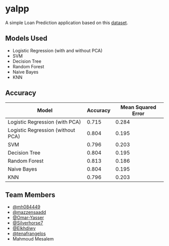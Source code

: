# yalpp

A simple Loan Prediction application based on this [dataset](https://www.kaggle.com/datasets/altruistdelhite04/loan-prediction-problem-dataset).

## Models Used
- Logistic Regression (with and without PCA)
- SVM
- Decision Tree
- Random Forest
- Naive Bayes
- KNN

## Accuracy

|**Model**|**Accuracy**|**Mean Squared Error**|
|--|--|--|
Logistic Regression (with PCA)|0.715|0.284|
Logistic Regression (without PCA)|0.804|0.195|
SVM|0.796|0.203|
Decision Tree|0.804|0.195
Random Forest|0.813|0.186|
Naive Bayes|0.804|0.195|
KNN|0.796|0.203|

 ## Team Members
- [@mh084449](https://github.com/mh084449) 
- [@mazzensaadd](https://github.com/mazzensaadd)  
- [@Omar-Yasser](https://github.com/Omar-Yasser)  
- [@Silverhorse7](https://github.com/Silverhorse7)  
- [@Elkhdiwy](https://github.com/Elkhdiwy)  
- [@tenafrangelos](https://github.com/tenafrangelos)  
- Mahmoud Mesalem
